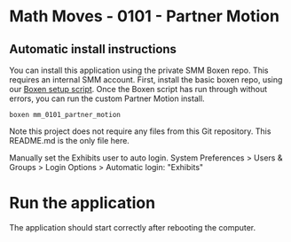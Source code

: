 # Math Moves - 0101 - Partner Motion

## Automatic install instructions

You can install this application using the private SMM Boxen repo. This requires an internal SMM account.
First, install the basic boxen repo, using our [Boxen setup script](https://github.com/scimusmn/boxen-setup). 
Once the Boxen script has run through without errors, you can run the custom Partner Motion install.

    boxen mm_0101_partner_motion
    
Note this project does not require any files from this Git repository. This README.md is the only file here.

Manually set the Exhibits user to auto login. 
System Preferences > Users & Groups > Login Options > Automatic login: "Exhibits"

# Run the application
The application should start correctly after rebooting the computer.
